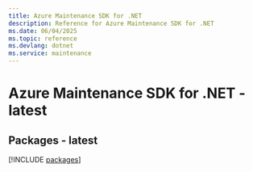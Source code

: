 ```yaml
---
title: Azure Maintenance SDK for .NET
description: Reference for Azure Maintenance SDK for .NET
ms.date: 06/04/2025
ms.topic: reference
ms.devlang: dotnet
ms.service: maintenance
---
```

# Azure Maintenance SDK for .NET - latest
## Packages - latest
[!INCLUDE [packages](maintenance-index.md)]